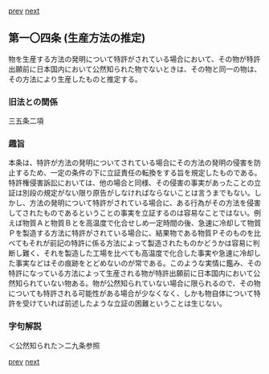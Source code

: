 [prev](/specific/markdowns/特許法/132_Mp-Ch_4-Se_2-At_103.md)
[next](/specific/markdowns/特許法/134_Mp-Ch_4-Se_2-At_104_2.md)
## 第一〇四条 (生産方法の推定)
物を生産する方法の発明について特許がされている場合において、その物が特許出願前に日本国内において公然知られた物でないときは、その物と同一の物は、その方法により生産したものと推定する。

### 旧法との関係
三五条二項

### 趣旨
本条は、特許が方法の発明についてされている場合にその方法の発明の侵害を防止するため、一定の条件の下に立証責任の転換をする旨を規定したものである。
特許権侵害訴訟においては、他の場合と同様、その侵害の事実があったことの立証は別段の規定がない限り原告がしなければならないことは言うまでもない。しかし、方法の発明について特許がされている場合に、ある行為がその方法を侵害してされたものであるということの事実を立証するのは容易なことではない。例えば物質Ａと物質Ｂとを高温度で化合せしめ一定時間の後、急速に冷却して物質Ｐを製造する方法に特許がされている場合に、結果物である物質Ｐそのものを比べてもそれが前記の特許に係る方法によって製造されたものかどうかは容易に判断し難く、それを製造した工場を比べても高温度で化合した事実や急速に冷却した事実などはその痕跡をとどめないのが常である。このような実情に鑑み、その特許になっている方法によって生産される物が特許出願前に日本国内において公然知られていない物ある。物が公然知られていない場合に限られるので、その物についても特許される可能性がある場合が少なくなく、しかも物自体について特許を受けていれば前述したような立証の困難ということは生じない。

### 字句解説
＜公然知られた＞二九条参照

[prev](/specific/markdowns/特許法/132_Mp-Ch_4-Se_2-At_103.md)
[next](/specific/markdowns/特許法/134_Mp-Ch_4-Se_2-At_104_2.md)